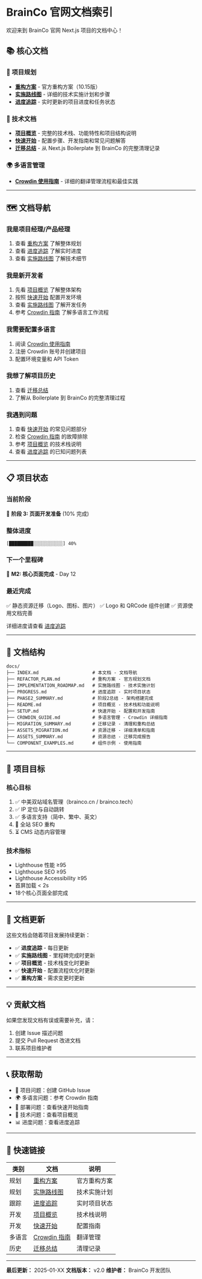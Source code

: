 # BrainCo 官网文档索引

欢迎来到 BrainCo 官网 Next.js 项目的文档中心！

## 📚 核心文档

### 🎯 项目规划
- **[重构方案](./REFACTOR_PLAN.md)** - 官方重构方案（10.15版）
- **[实施路线图](./IMPLEMENTATION_ROADMAP.md)** - 详细的技术实施计划和步骤
- **[进度追踪](./PROGRESS.md)** - 实时更新的项目进度和任务状态

### 📖 技术文档
- **[项目概览](./README.md)** - 完整的技术栈、功能特性和项目结构说明
- **[快速开始](./SETUP.md)** - 配置步骤、开发指南和常见问题解答
- **[迁移总结](./MIGRATION_SUMMARY.md)** - 从 Next.js Boilerplate 到 BrainCo 的完整清理记录

### 🌍 多语言管理
- **[Crowdin 使用指南](./CROWDIN_GUIDE.md)** - 详细的翻译管理流程和最佳实践

---

## 🗺️ 文档导航

### 我是项目经理/产品经理
1. 查看 [重构方案](./REFACTOR_PLAN.md) 了解整体规划
2. 查看 [进度追踪](./PROGRESS.md) 了解实时进度
3. 查看 [实施路线图](./IMPLEMENTATION_ROADMAP.md) 了解技术细节

### 我是新开发者
1. 先看 [项目概览](./README.md) 了解整体架构
2. 按照 [快速开始](./SETUP.md) 配置开发环境
3. 查看 [实施路线图](./IMPLEMENTATION_ROADMAP.md) 了解开发任务
4. 参考 [Crowdin 指南](./CROWDIN_GUIDE.md) 了解多语言工作流程

### 我需要配置多语言
1. 阅读 [Crowdin 使用指南](./CROWDIN_GUIDE.md)
2. 注册 Crowdin 账号并创建项目
3. 配置环境变量和 API Token

### 我想了解项目历史
1. 查看 [迁移总结](./MIGRATION_SUMMARY.md)
2. 了解从 Boilerplate 到 BrainCo 的完整清理过程

### 我遇到问题
1. 查看 [快速开始](./SETUP.md) 的常见问题部分
2. 检查 [Crowdin 指南](./CROWDIN_GUIDE.md) 的故障排除
3. 参考 [项目概览](./README.md) 的技术栈说明
4. 查看 [进度追踪](./PROGRESS.md) 的已知问题列表

---

## 📋 项目状态

### 当前阶段
🚧 **阶段 3: 页面开发准备** (10% 完成)

### 整体进度
```
[█████████░░░░░░░░░░░] 40%
```

### 下一个里程碑
📍 **M2: 核心页面完成** - Day 12

### 最近完成
✅ 静态资源迁移（Logo、图标、图片）
✅ Logo 和 QRCode 组件创建
✅ 资源使用文档完善

详细进度请查看 [进度追踪](./PROGRESS.md)

---

## 📖 文档结构

```
docs/
├── INDEX.md                    # 本文档 - 文档导航
├── REFACTOR_PLAN.md            # 重构方案 - 官方规划文档
├── IMPLEMENTATION_ROADMAP.md   # 实施路线图 - 技术实施计划
├── PROGRESS.md                 # 进度追踪 - 实时项目状态
├── PHASE2_SUMMARY.md           # 阶段2总结 - 架构搭建完成
├── README.md                   # 项目概览 - 技术栈和功能说明
├── SETUP.md                    # 快速开始 - 配置和开发指南
├── CROWDIN_GUIDE.md            # 多语言管理 - Crowdin 详细指南
├── MIGRATION_SUMMARY.md        # 迁移记录 - 清理和重构总结
├── ASSETS_MIGRATION.md         # 资源迁移 - 详细清单和指南
├── ASSETS_SUMMARY.md           # 资源总结 - 迁移完成报告
└── COMPONENT_EXAMPLES.md       # 组件示例 - 使用指南
```

---

## 🎯 项目目标

### 核心目标
1. ✅ 中美双站域名管理（brainco.cn / brainco.tech）
2. ✅ IP 定位与自动跳转
3. ✅ 多语言支持（简中、繁中、英文）
4. 🚧 全站 SEO 重构
5. ⏳ CMS 动态内容管理

### 技术指标
- Lighthouse 性能 ≥95
- Lighthouse SEO ≥95
- Lighthouse Accessibility ≥95
- 首屏加载 < 2s
- 18个核心页面全部完成

---

## 🔄 文档更新

这些文档会随着项目发展持续更新：

- ✅ **进度追踪** - 每日更新
- ✅ **实施路线图** - 里程碑完成时更新
- ✅ **项目概览** - 技术栈变化时更新
- ✅ **快速开始** - 配置流程优化时更新
- ✅ **重构方案** - 需求变更时更新

---

## 💡 贡献文档

如果您发现文档有误或需要补充，请：

1. 创建 Issue 描述问题
2. 提交 Pull Request 改进文档
3. 联系项目维护者

---

## 📞 获取帮助

- 📧 项目问题：创建 GitHub Issue
- 🌍 多语言问题：参考 Crowdin 指南
- 🚀 部署问题：查看快速开始指南
- 🔧 技术问题：查看项目概览
- 📊 进度问题：查看进度追踪

---

## 🎯 快速链接

| 类别 | 文档 | 说明 |
|------|------|------|
| 规划 | [重构方案](./REFACTOR_PLAN.md) | 官方重构方案 |
| 规划 | [实施路线图](./IMPLEMENTATION_ROADMAP.md) | 技术实施计划 |
| 跟踪 | [进度追踪](./PROGRESS.md) | 实时项目状态 |
| 开发 | [项目概览](./README.md) | 技术栈说明 |
| 开发 | [快速开始](./SETUP.md) | 配置指南 |
| 多语言 | [Crowdin 指南](./CROWDIN_GUIDE.md) | 翻译管理 |
| 历史 | [迁移总结](./MIGRATION_SUMMARY.md) | 清理记录 |

---

**最后更新：** 2025-01-XX
**文档版本：** v2.0
**维护者：** BrainCo 开发团队
